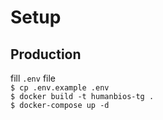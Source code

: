 # Setup
## Production
fill `.env` file  
`$ cp .env.example .env`  
`$ docker build -t humanbios-tg .`  
`$ docker-compose up -d`  